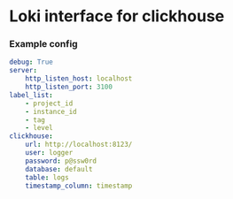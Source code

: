 # Loki interface for clickhouse

### Example config

```yaml
debug: True
server:
    http_listen_host: localhost
    http_listen_port: 3100
label_list:
    - project_id
    - instance_id
    - tag
    - level
clickhouse:
    url: http://localhost:8123/
    user: logger
    password: p@ssw0rd
    database: default
    table: logs
    timestamp_column: timestamp
```